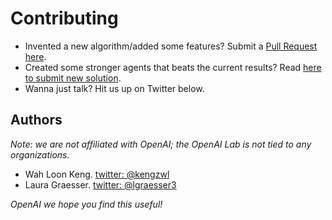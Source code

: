 # <a name="contributing"></a>Contributing

- Invented a new algorithm/added some features? Submit a [Pull Request here](https://github.com/kengz/openai_lab/pulls).
- Created some stronger agents that beats the current results? Read [here to submit new solution](#solutions).
- Wanna just talk? Hit us up on Twitter below.


## Authors

_Note: we are not affiliated with OpenAI; the OpenAI Lab is not tied to any organizations._

- Wah Loon Keng. [twitter: @kengzwl](https://twitter.com/kengzwl)
- Laura Graesser. [twitter: @lgraesser3](https://twitter.com/lgraesser3)

*OpenAI we hope you find this useful!*
